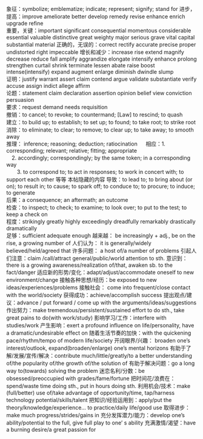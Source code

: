 象征：symbolize; emblematize; indicate; represent; signify; stand for
进步，提高：improve ameliorate better develop remedy revise enhance enrich upgrade refine  
重要，关键：important significant consequential momentous considerable essential valuable distinctive great weighty major serious grave vital capital substantial material
正确的，无误的：correct rectify accurate precise proper undistorted right impeccable 
增长和减少：increase rise extend magnify decrease reduce fall amplify aggrandize elongate intensify enhance prolong strengthen curtail shrink terminate lessen abate raise boost intense(intensify) expand augment enlarge diminish dwindle slump  
证明：justify warrant assert claim contend argue validate substantiate verify accuse assign indict allege affirm  
论题：statement claim declaration assertion opinion belief view conviction persuasion  
要求：request demand needs requisition  
撤销：to cancel; to revoke; to countermand; [Law] to rescind; to quash  
建立：to build up; to establish; to set up; to found; to take root; to strike root  
消除：to eliminate; to clear; to remove; to clear up; to take away; to smooth away  
推理： inference; reasoning; deduction; ratiocination  　 
相应：1. corresponding; relevant; relative; fitting; appropriate  
　2. accordingly; correspondingly; by the same token; in a corresponding way  
　　3. to correspond to; to act in responses; to work in concert with; to support each other  等等
本帖隐藏的内容
导致：to lead to; to bring about (or on); to result in; to cause; to spark off; to conduce to; to procure; to induce; to generate  
后果：a consequence; an aftermath; an outcome  
检查：to inspect; to check; to examine; to look over; to put to the test; to keep a check on  
程度：strikingly greatly highly exceedingly dreadfully remarkably drastically dramatically  
足够：sufficient adequate enough 
越来越： be increasingly + adj., be on the rise, a growing number of
人们认为： it is  generally/widely  believed/held/agreed  that
许多问题： a host of/a number of  problems
引起人们注意：claim /call/attract general/public/world attention to sth.
意识到：there is a growing awareness/realization of/that, awaken sb. to the fact/danger
适应新的形势/变化：adapt/adjust/accommodate oneself to new environment/change
接触各种思想/经历：be exposed to new ideas/experiences/problems
接触社会： come into frequent/close contact with the world/society
获得成功：achieve/accomplish success
提出观点/建议：advance / put forward / come up with the arguments/ideas/suggestions
作出努力：make tremendous/persistent/sustained effort to do sth., take great pains to do(with work/study)
影响学习/工作：interfere with studies/work
产生影响：exert a profound influence on life/personality, have a dramatic/undesirable effect on
随着生活节奏的加快：with the quickening pace/rhythm/tempo of modern life/society
开阔眼界/兴趣： broaden one’s interest/outlook, expand(broaden/enlarge) one’s mental horizons
有助于了解/发展/宣传/解决：contribute much/little/greatly/to a better understanding of/the popularity of/the growth of/the solution of
有助于解决问题：go a long way to(towards) solving the problem
迷恋名利/分数：be obsessed/preoccupied with grades/fame/fortune
把时间花/浪费在：spend/waste time doing sth., put in hours doing sth.
利用机会/技术：make (full/better) use of/take advantage of opportunity/time, 
               tap/harness technology potential/skills/talent
把知识/经验运用到：apply/put the theory/knowledge/experience… to practice/daily life/good use
取得进步： make much progress/strides/gains in
充分发挥潜力/能力：develop one’s ability/potential to the full, give full play to one’ s ability
充满激情/渴望：have a burning desire/a great passion for
